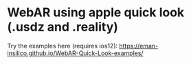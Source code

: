 # WebAR using apple quick look (.usdz and .reality)

Try the examples here (requires ios12): https://eman-insilico.github.io/WebAR-Quick-Look-examples/
